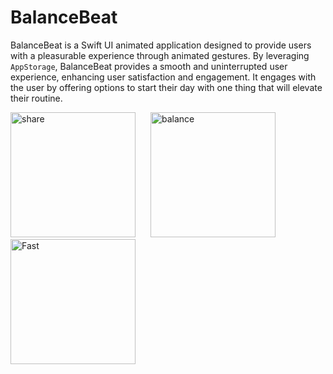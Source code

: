 # BalanceBeat

BalanceBeat is a Swift UI animated application designed to provide users with a pleasurable experience through animated gestures. By leveraging `AppStorage`, BalanceBeat provides a smooth and uninterrupted user experience, enhancing user satisfaction and engagement. It engages with the user by offering options to start their day with one thing that will elevate their routine.


<img width="200" alt="share" src="https://github.com/Magdalenaspace/SwiftUI-Apps/raw/main/assets/96504344/share.png" style="margin-right: 20px;">

<img width="200" alt="balance" src="https://github.com/Magdalenaspace/SwiftUI-Apps/raw/main/assets/96504344/balance.png" style="margin-right: 20px;">

<img width="200" alt="Fast" src="https://github.com/Magdalenaspace/SwiftUI-Apps/raw/main/assets/96504344/Fast.png">
